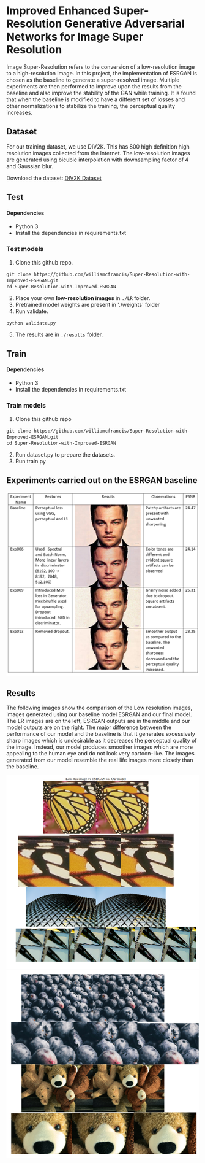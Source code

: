 # Improved Enhanced Super-Resolution Generative Adversarial Networks for Image Super Resolution

Image Super-Resolution refers to the conversion of a low-resolution image to a high-resolution image. In this
project, the implementation of ESRGAN is chosen as the baseline to generate a super-resolved image. Multiple experiments
are then performed to improve upon the results from the baseline and also improve the stability of the GAN while training. It
is found that when the baseline is modified to have a different set of losses and other normalizations to stabilize the training,
the perceptual quality increases.

## Dataset

For our training dataset, we use DIV2K. This has 800 high definition high
resolution images collected from the Internet. The low-resolution images are generated using bicubic interpolation with
downsampling factor of 4 and Gaussian blur.

Download the dataset: [DIV2K Dataset](https://data.vision.ee.ethz.ch/cvl/DIV2K/)

## Test
#### Dependencies
- Python 3
- Install the dependencies in requirements.txt

### Test models
1. Clone this github repo.
```
git clone https://github.com/williamcfrancis/Super-Resolution-with-Improved-ESRGAN.git
cd Super-Resolution-with-Improved-ESRGAN
```
2. Place your own **low-resolution images** in `./LR` folder.
3. Pretrained model weights are present in './weights' folder
4. Run validate.
```
python validate.py
```
5. The results are in `./results` folder.

## Train
#### Dependencies
- Python 3
- Install the dependencies in requirements.txt

### Train models
1. Clone this github repo
```
git clone https://github.com/williamcfrancis/Super-Resolution-with-Improved-ESRGAN.git
cd Super-Resolution-with-Improved-ESRGAN
```
2. Run dataset.py to prepare the datasets.
3. Run train.py

## Experiments carried out on the ESRGAN baseline

![Experiments](experiments.PNG)

## Results

The following images show the comparison of the Low resolution images, images generated using our baseline model ESRGAN and our final model. The LR images are on the left, ESRGAN outputs are in the middle and our model outputs are on the right. The major difference between the performance of our model and the baseline is that it
generates excessively sharp images which is undesirable as it decreases the perceptual quality of the image. Instead, our model produces smoother images which are more appealing to the human eye and do not look very cartoon-like. The images generated from our model resemble the real life images more closely than the baseline.

![Results](res1.PNG)
![Results](res2.PNG)
